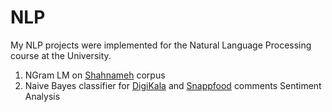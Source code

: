 # NLP
My NLP projects were implemented for the Natural Language Processing course at the University.

1. NGram LM on [Shahnameh](https://www.kaggle.com/datasets/alirezakamyab/shahname/data) corpus
2. Naive Bayes classifier for [DigiKala](https://www.kaggle.com/datasets/soheiltehranipour/digikala-comments-persian-sentiment-analysis) and [Snappfood](https://www.kaggle.com/datasets/soheiltehranipour/snappfood-persian-sentiment-analysis/data) comments Sentiment Analysis
